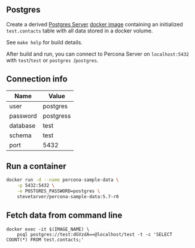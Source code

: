 ## Postgres

Create a derived [Postgres Server](https://www.postgresql.org/) [docker image](https://hub.docker.com/_/postgres/) containing an initialized `test.contacts` table with all data stored in a docker volume.

See `make help` for build details.

After build and run, you can connect to Percona Server on `localhost:5432` with `test`/`test` or `postgres `/`postgres`.

## Connection info

| Name | Value  |
|--- |--- |
| user | postgres |
| password | postgress |
| database | test |
| schema | test |
| port | 5432 |


## Run a container

```bash
docker run -d --name percona-sample-data \
    -p 5432:5432 \
    -e POSTGRES_PASSWORD=postgres \
    stevetarver/percona-sample-data:5.7-r0
```

## Fetch data from command line

```
docker exec -it $(IMAGE_NAME) \
    psql postgres://test:dGVzdA==@localhost/test -t -c 'SELECT COUNT(*) FROM test.contacts;'
```
